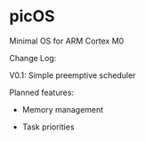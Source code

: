# picOS
Minimal OS for ARM Cortex M0

Change Log:

V0.1: Simple preemptive scheduler


Planned features:

- Memory management

- Task priorities

